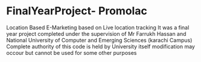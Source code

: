 # FinalYearProject- Promolac
 Location Based E-Marketing based on Live location tracking
 It was a final year project completed under the supervision of Mr Farrukh Hassan and National University of Computer and Emerging Sciences (karachi Campus)
 Complete authority of this code is held by University itself
 modification may occour but cannot be used for some other purposes
